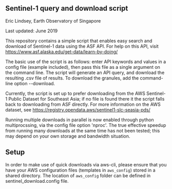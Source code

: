 Sentinel-1 query and download script
------
Eric Lindsey, Earth Observatory of Singapore

Last updated: June 2019

This repository contains a simple script that enables easy search and download of Sentinel-1 data using the ASF API. For help on this API, visit https://www.asf.alaska.edu/get-data/learn-by-doing/

The basic use of the script is as follows: enter API keywords and values in a config file (example included), then pass this file as a single argument on the command line. The script will generate an API query, and download the resulting .csv file of results. To download the granules, add the command-line option --download.

Currently, the script is set up to prefer downloading from the AWS Sentinel-1 Public Dataset for Southeast Asia; if no file is found there it the script falls back to downloading from ASF directly. For more information on the AWS dataset, see https://registry.opendata.aws/sentinel1-slc-seasia-pds/

Running multiple downloads in parallel is now enabled through python multiprocssing, via the config file option 'nproc'. The true effective speedup from running many downloads at the same time has not been tested; this may depend on your own storage and bandwidth situation.

## Setup
In order to make use of quick downloads via aws-cli, please ensure that you have your AWS configuration files (templates in `aws_config`) stored in a shared directory. The location of `aws_config` folder can be defined in sentinel_download.config file.

